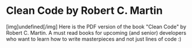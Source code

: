 # Clean Code by Robert C. Martin
[img]undefined[/img]
Here is the PDF version of the book "Clean Code" by Robert C. Martin. A must read books for upcoming (and senior) developers who want to learn how to write masterpieces and not just lines of code :)
